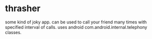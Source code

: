 thrasher
========
some kind of joky app.
can be used to call your friend many times with specified interval of calls. 
uses android com.android.internal.telephony classes.
